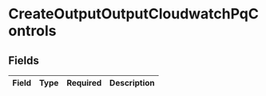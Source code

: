 # CreateOutputOutputCloudwatchPqControls


## Fields

| Field       | Type        | Required    | Description |
| ----------- | ----------- | ----------- | ----------- |